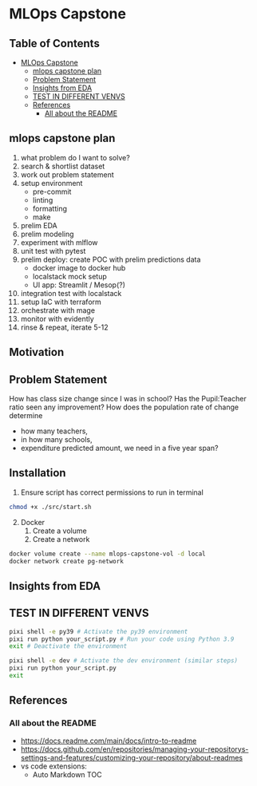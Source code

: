 # MLOps Capstone

<!-- TOC ignore:true -->
## Table of Contents
<!-- TOC -->

- [MLOps Capstone](#mlops-capstone)
    - [mlops capstone plan](#mlops-capstone-plan)
    - [Problem Statement](#problem-statement)
    - [Insights from EDA](#insights-from-eda)
    - [TEST IN DIFFERENT VENVS](#test-in-different-venvs)
    - [References](#references)
        - [All about the README](#all-about-the-readme)

<!-- /TOC -->

## mlops capstone plan

1. what problem do I want to solve?
1. search & shortlist dataset
1. work out problem statement
1. setup environment
   - pre-commit
   - linting
   - formatting
   - make
1. prelim EDA
1. prelim modeling
1. experiment with mlflow
1. unit test with pytest
1. prelim deploy: create POC with prelim predictions data
   - docker image to docker hub
   - localstack mock setup
   - UI app: Streamlit / Mesop(?)
1. integration test with localstack
1. setup IaC with terraform
1. orchestrate with mage
1. monitor with evidently
1. rinse & repeat, iterate 5-12

## Motivation



## Problem Statement

How has class size change since I was in school? 
Has the Pupil:Teacher ratio seen any improvement?
How does the population rate of change determine 
- how many teachers, 
- in how many schools,
- expenditure predicted amount,
we need in a five year span?

## Installation

1. Ensure script has correct permissions to run in terminal

```bash
chmod +x ./src/start.sh
```

2. Docker 
   1. Create a volume
   2. Create a network

```bash
docker volume create --name mlops-capstone-vol -d local
docker network create pg-network
```


## Insights from EDA


## TEST IN DIFFERENT VENVS

```bash
pixi shell -e py39 # Activate the py39 environment
pixi run python your_script.py # Run your code using Python 3.9
exit # Deactivate the environment

pixi shell -e dev # Activate the dev environment (similar steps)
pixi run python your_script.py
exit
```

## References

### All about the README

- https://docs.readme.com/main/docs/intro-to-readme
- https://docs.github.com/en/repositories/managing-your-repositorys-settings-and-features/customizing-your-repository/about-readmes
- vs code extensions:
  - Auto Markdown TOC

